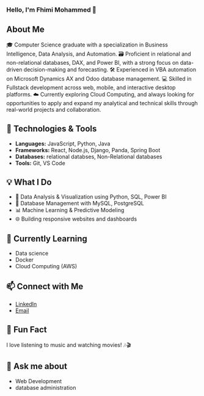 ### Hello, I'm Fhimi Mohammed 👋

## About Me
🎓 Computer Science graduate with a specialization in Business Intelligence, Data Analysis, and Automation.
🗃️ Proficient in relational and non-relational databases, DAX, and Power BI, with a strong focus on data-driven decision-making and forecasting.
🛠️ Experienced in VBA automation on Microsoft Dynamics AX and Odoo database management.
💻 Skilled in Fullstack development across web, mobile, and interactive desktop platforms.
☁️ Currently exploring Cloud Computing, and always looking for opportunities to apply and expand my analytical and technical skills through real-world projects and collaboration.

## 🔧 Technologies & Tools
- **Languages:** JavaScript, Python, Java
- **Frameworks:** React, Node.js, Django, Panda, Spring Boot
- **Databases:** relational databses, Non-Relational databases
- **Tools:** Git, VS Code

## 💡 What I Do
- 🧠 Data Analysis & Visualization using Python, SQL, Power BI  
- 💾 Database Management with MySQL, PostgreSQL  
- 📊 Machine Learning & Predictive Modeling  
- 🌐 Building responsive websites and dashboards  

## 🌱 Currently Learning
- Data science
- Docker
- Cloud Computing (AWS)

## 📫 Connect with Me
- [LinkedIn](https://www.linkedin.com/in/fhimi-mohammed-79abb0198/)
- [Email](mailto:mohamedfhimi5@gmail.com)

## 🎉 Fun Fact
I love listening to music and watching movies! 🎶🎬

## 💬 Ask me about
- Web Development
- database administration


